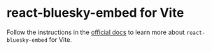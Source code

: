# react-bluesky-embed for Vite

Follow the instructions in the [official docs](https://react-bluesky-embed.vercel.app/vite) to learn more about `react-bluesky-embed` for Vite.
